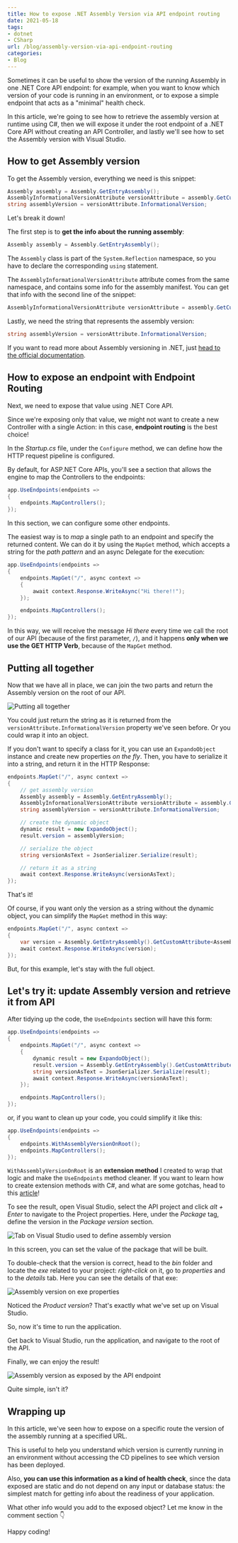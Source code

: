 ```yaml
---
title: How to expose .NET Assembly Version via API endpoint routing
date: 2021-05-18
tags:
- dotnet
- CSharp
url: /blog/assembly-version-via-api-endpoint-routing
categories:
- Blog
---
```


Sometimes it can be useful to show the version of the running Assembly in one .NET Core API endpoint: for example, when you want to know which version of your code is running in an environment, or to expose a simple endpoint that acts as a "minimal" health check.

In this article, we're going to see how to retrieve the assembly version at runtime using C#, then we will expose it under the root endpoint of a .NET Core API without creating an API Controller, and lastly we'll see how to set the Assembly version with Visual Studio.

## How to get Assembly version

To get the Assembly version, everything we need is this snippet:

```cs
Assembly assembly = Assembly.GetEntryAssembly();
AssemblyInformationalVersionAttribute versionAttribute = assembly.GetCustomAttribute<AssemblyInformationalVersionAttribute>();
string assemblyVersion = versionAttribute.InformationalVersion;
```

Let's break it down!

The first step is to **get the info about the running assembly**:

```cs
Assembly assembly = Assembly.GetEntryAssembly();
```

The `Assembly` class is part of the `System.Reflection` namespace, so you have to declare the corresponding `using` statement.

The `AssemblyInformationalVersionAttribute` attribute comes from the same namespace, and contains some info for the assembly manifest. You can get that info with the second line of the snippet:

```cs
AssemblyInformationalVersionAttribute versionAttribute = assembly.GetCustomAttribute<AssemblyInformationalVersionAttribute>();
```

Lastly, we need the string that represents the assembly version:

```cs
string assemblyVersion = versionAttribute.InformationalVersion;
```

If you want to read more about Assembly versioning in .NET, just [head to the official documentation](https://docs.microsoft.com/en-us/dotnet/standard/assembly/versioning "Assemby versioning documentation on Microsoft Docs").

## How to expose an endpoint with Endpoint Routing

Next, we need to expose that value using .NET Core API.

Since we're exposing only that value, we might not want to create a new Controller with a single Action: in this case, **endpoint routing** is the best choice!

In the _Startup.cs_ file, under the `Configure` method, we can define how the HTTP request pipeline is configured.

By default, for ASP.NET Core APIs, you'll see a section that allows the engine to map the Controllers to the endpoints:

```cs
app.UseEndpoints(endpoints =>
{
    endpoints.MapControllers();
});
```

In this section, we can configure some other endpoints.

The easiest way is to _map_ a single path to an endpoint and specify the returned content. We can do it by using the `MapGet` method, which accepts a string for the _path pattern_ and an async Delegate for the execution:

```cs
app.UseEndpoints(endpoints =>
{
    endpoints.MapGet("/", async context =>
    {
        await context.Response.WriteAsync("Hi there!!");
    });

    endpoints.MapControllers();
});
```

In this way, we will receive the message _Hi there_ every time we call the root of our API (because of the first parameter, `/`), and it happens **only when we use the GET HTTP Verb**, because of the `MapGet` method.

## Putting all together

Now that we have all in place, we can join the two parts and return the Assembly version on the root of our API.

![Putting all together](https://i.gifer.com/1BUC.gif)

You could just return the string as it is returned from the `versionAttribute.InformationalVersion` property we've seen before. Or you could wrap it into an object.

If you don't want to specify a class for it, you can use an `ExpandoObject` instance and create new properties _on the fly_. Then, you have to serialize it into a string, and return it in the HTTP Response:

```cs
endpoints.MapGet("/", async context =>
{
    // get assembly version
    Assembly assembly = Assembly.GetEntryAssembly();
    AssemblyInformationalVersionAttribute versionAttribute = assembly.GetCustomAttribute<AssemblyInformationalVersionAttribute>();
    string assemblyVersion = versionAttribute.InformationalVersion;

    // create the dynamic object
    dynamic result = new ExpandoObject();
    result.version = assemblyVersion;

    // serialize the object
    string versionAsText = JsonSerializer.Serialize(result);

    // return it as a string
    await context.Response.WriteAsync(versionAsText);
});
```

That's it!

Of course, if you want only the version as a string without the dynamic object, you can simplify the `MapGet` method in this way:

```cs
endpoints.MapGet("/", async context =>
{
    var version = Assembly.GetEntryAssembly().GetCustomAttribute<AssemblyInformationalVersionAttribute>().InformationalVersion;
    await context.Response.WriteAsync(version);
});
```

But, for this example, let's stay with the full object.

## Let's try it: update Assembly version and retrieve it from API

After tidying up the code, the `UseEndpoints` section will have this form:

```cs
app.UseEndpoints(endpoints =>
{
    endpoints.MapGet("/", async context =>
    {
        dynamic result = new ExpandoObject();
        result.version = Assembly.GetEntryAssembly().GetCustomAttribute<AssemblyInformationalVersionAttribute>().InformationalVersion;
        string versionAsText = JsonSerializer.Serialize(result);
        await context.Response.WriteAsync(versionAsText);
    });

    endpoints.MapControllers();
});
```

or, if you want to clean up your code, you could simplify it like this:

```cs
app.UseEndpoints(endpoints =>
{
    endpoints.WithAssemblyVersionOnRoot();
    endpoints.MapControllers();
});
```

`WithAssemblyVersionOnRoot` is an **extension method** I created to wrap that logic and make the `UseEndpoints` method cleaner. If you want to learn how to create extension methods with C#, and what are some gotchas, head to this [article](./csharp-extension-methods "How you can create extension methods in C#")!

To see the result, open Visual Studio, select the API project and click _alt + Enter_ to navigate to the Project properties. Here, under the _Package_ tag, define the version in the _Package version_ section.

![Tab on Visual Studio used to define assembly version](./package-version.png)

In this screen, you can set the value of the package that will be built.

To double-check that the version is correct, head to the _bin_ folder and locate the _exe_ related to your project: _right-click_ on it, go to _properties_ and to the _details_ tab. Here you can see the details of that exe:

![Assembly version on exe properties](./exe-properties.png)

Noticed the _Product version_? That's exactly what we've set up on Visual Studio.

So, now it's time to run the application.

Get back to Visual Studio, run the application, and navigate to the root of the API.

Finally, we can enjoy the result!

![Assembly version as exposed by the API endpoint](./version-on-api.png)

Quite simple, isn't it?

## Wrapping up

In this article, we've seen how to expose on a specific route the version of the assembly running at a specified URL.

This is useful to help you understand which version is currently running in an environment without accessing the CD pipelines to see which version has been deployed.

Also, **you can use this information as a kind of health check**, since the data exposed are static and do not depend on any input or database status: the simplest match for getting info about the readiness of your application.

What other info would you add to the exposed object? Let me know in the comment section 👇

Happy coding!

